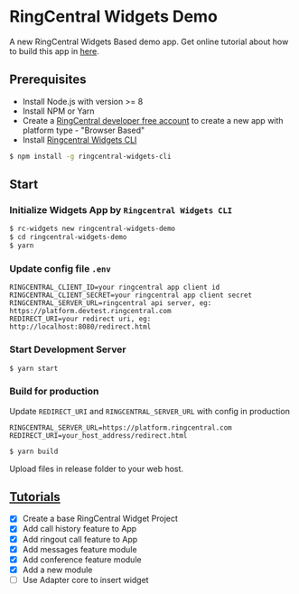 # RingCentral Widgets Demo

A new RingCentral Widgets Based demo app. Get online tutorial about how to build this app in [here](https://embbnux.github.io/ringcentral-widgets-demo/).

## Prerequisites

* Install Node.js with version >= 8
* Install NPM or Yarn
* Create a [RingCentral developer free account](https://developer.ringcentral.com) to create a new app with platform type - "Browser Based"
* Install [Ringcentral Widgets CLI](https://github.com/ringcentral/ringcentral-js-widgets/tree/master/packages/ringcentral-widgets-cli)

```bash
$ npm install -g ringcentral-widgets-cli
```

## Start

### Initialize Widgets App by `Ringcentral Widgets CLI`

```bash
$ rc-widgets new ringcentral-widgets-demo
$ cd ringcentral-widgets-demo
$ yarn
```

### Update config file `.env`

```
RINGCENTRAL_CLIENT_ID=your ringcentral app client id
RINGCENTRAL_CLIENT_SECRET=your ringcentral app client secret
RINGCENTRAL_SERVER_URL=ringcentral api server, eg: https://platform.devtest.ringcentral.com
REDIRECT_URI=your redirect uri, eg: http://localhost:8080/redirect.html
```

### Start Development Server

```bash
$ yarn start
```

### Build for production

Update `REDIRECT_URI` and `RINGCENTRAL_SERVER_URL` with config in production

```
RINGCENTRAL_SERVER_URL=https://platform.ringcentral.com
REDIRECT_URI=your_host_address/redirect.html
```

```bash
$ yarn build
```

Upload files in release folder to your web host.

## [Tutorials](https://embbnux.github.io/ringcentral-widgets-demo/)

- [x] Create a base RingCentral Widget Project
- [x] Add call history feature to App
- [x] Add ringout call feature to App
- [x] Add messages feature module
- [x] Add conference feature module
- [x] Add a new module
- [ ] Use Adapter core to insert widget
